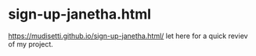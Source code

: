 # sign-up-janetha.html
https://mudisetti.github.io/sign-up-janetha.html/ let here for a quick reviev of my project.
